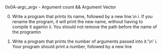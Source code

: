 0x0A-argc_argv - Argument count && Argument Vector

0. Write a program that prints its name, followed by a new line.\n
i. If you rename the program, it will print the new name, without having to compile it again\n
ii. You should not remove the path before the name of the program\n

1. Write a program that prints the number of arguments passed into it.'\n'
i. Your program should print a number, followed by a new line
